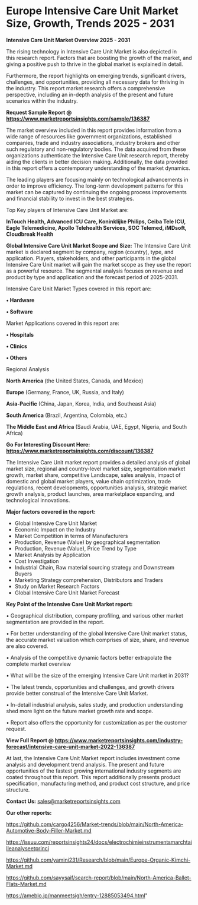  # Europe Intensive Care Unit Market Size, Growth, Trends 2025 - 2031

<Strong> Intensive Care Unit Market Overview 2025 - 2031</strong>

The rising technology in Intensive Care Unit Market is also depicted in this research report. Factors that are boosting the growth of the market, and giving a positive push to thrive in the global market is explained in detail.

Furthermore, the report highlights on emerging trends, significant drivers, challenges, and opportunities, providing all necessary data for thriving in the industry. This report market research offers a comprehensive perspective, including an in-depth analysis of the present and future scenarios within the industry.

<strong>Request Sample Report @ <a href=https://www.marketreportsinsights.com/sample/136387>https://www.marketreportsinsights.com/sample/136387</a></strong>

The market overview included in this report provides information from a wide range of resources like government organizations, established companies, trade and industry associations, industry brokers and other such regulatory and non-regulatory bodies. The data acquired from these organizations authenticate the Intensive Care Unit research report, thereby aiding the clients in better decision making. Additionally, the data provided in this report offers a contemporary understanding of the market dynamics.

The leading players are focusing mainly on technological advancements in order to improve efficiency. The long-term development patterns for this market can be captured by continuing the ongoing process improvements and financial stability to invest in the best strategies.

Top Key players of Intensive Care Unit Market are:

<strong>InTouch Health, Advanced ICU Care, Koninklijke Philips, Ceiba Tele ICU, Eagle Telemedicine, Apollo Telehealth Services, SOC Telemed, iMDsoft, Cloudbreak Health</strong>

<strong><b>Global Intensive Care Unit Market Scope and Size:</b></strong>
The Intensive Care Unit market is declared segment by company, region (country), type, and application. Players, stakeholders, and other participants in the global Intensive Care Unit market will gain the market scope as they use the report as a powerful resource. The segmental analysis focuses on revenue and product by type and application and the forecast period of 2025-2031.

Intensive Care Unit Market Types covered in this report are:

<strong>• Hardware

• Software</strong>

Market Applications covered in this report are:

<strong>• Hospitals

• Clinics

• Others</strong> 

Regional Analysis

<strong>North America</strong> (the United States, Canada, and Mexico)

<strong>Europe</strong> (Germany, France, UK, Russia, and Italy)

<strong>Asia-Pacific</strong> (China, Japan, Korea, India, and Southeast Asia)

<strong>South America</strong> (Brazil, Argentina, Colombia, etc.)

<strong>The Middle East and Africa</strong> (Saudi Arabia, UAE, Egypt, Nigeria, and South Africa)

<strong>Go For Interesting Discount Here: <a href=https://www.marketreportsinsights.com/discount/136387>https://www.marketreportsinsights.com/discount/136387</a></strong>

The Intensive Care Unit market report provides a detailed analysis of global market size, regional and country-level market size, segmentation market growth, market share, competitive Landscape, sales analysis, impact of domestic and global market players, value chain optimization, trade regulations, recent developments, opportunities analysis, strategic market growth analysis, product launches, area marketplace expanding, and technological innovations.

<strong><b>Major factors covered in the report:</b></strong>
<ul>
  <li>Global Intensive Care Unit Market </li>
  <li>Economic Impact on the Industry</li>
  <li>Market Competition in terms of Manufacturers</li>
  <li>Production, Revenue (Value) by geographical segmentation</li>
  <li>Production, Revenue (Value), Price Trend by Type</li>
  <li>Market Analysis by Application</li>
  <li>Cost Investigation</li>
  <li>Industrial Chain, Raw material sourcing strategy and Downstream Buyers</li>
  <li>Marketing Strategy comprehension, Distributors and Traders</li>
  <li>Study on Market Research Factors</li>
  <li>Global Intensive Care Unit Market Forecast</li>
</ul>

<strong><b>Key Point of the Intensive Care Unit Market report:</b></strong>

• Geographical distribution, company profiling, and various other market segmentation are provided in the report.

• For better understanding of the global Intensive Care Unit market status, the accurate market valuation which comprises of size, share, and revenue are also covered.

• Analysis of the competitive dynamic factors better extrapolate the complete market overview

• What will be the size of the emerging Intensive Care Unit market in 2031?

• The latest trends, opportunities and challenges, and growth drivers provide better construal of the Intensive Care Unit Market.

• In-detail industrial analysis, sales study, and production understanding shed more light on the future market growth rate and scope.

• Report also offers the opportunity for customization as per the customer request.

<strong><b>View Full Report @ <a href=https://www.marketreportsinsights.com/industry-forecast/intensive-care-unit-market-2022-136387>https://www.marketreportsinsights.com/industry-forecast/intensive-care-unit-market-2022-136387</a></b></strong>


At last, the Intensive Care Unit Market report includes investment come analysis and development trend analysis. The present and future opportunities of the fastest growing international industry segments are coated throughout this report. This report additionally presents product specification, manufacturing method, and product cost structure, and price structure.

<strong>Contact Us:</strong>
sales@marketreportsinsights.com

<strong>Our other reports:</strong>

<a href=https://github.com/cargo4256/Market-trends/blob/main/North-America-Automotive-Body-Filler-Market.md>https://github.com/cargo4256/Market-trends/blob/main/North-America-Automotive-Body-Filler-Market.md</a>

<a href=https://issuu.com/reportsinsights24/docs/electrochimieinstrumentsmarchtailleanalyseetprinci>https://issuu.com/reportsinsights24/docs/electrochimieinstrumentsmarchtailleanalyseetprinci</a>

<a href=https://github.com/yamini231/Research/blob/main/Europe-Organic-Kimchi-Market.md>https://github.com/yamini231/Research/blob/main/Europe-Organic-Kimchi-Market.md</a>

<a href=https://github.com/sayysaif/search-report/blob/main/North-America-Ballet-Flats-Market.md>https://github.com/sayysaif/search-report/blob/main/North-America-Ballet-Flats-Market.md</a>

<a href=https://ameblo.jp/manmeetsigh/entry-12885053494.html>https://ameblo.jp/manmeetsigh/entry-12885053494.html</a>"

